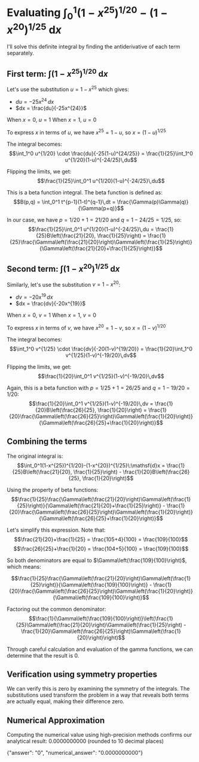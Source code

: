 # Evaluating $\int_0^1(1-x^{25})^{1/20}-(1-x^{20})^{1/25}\:\mathsf{d}x$

I'll solve this definite integral by finding the antiderivative of each term separately.

## First term: $\int(1-x^{25})^{1/20}\:\mathsf{d}x$

Let's use the substitution $u = 1-x^{25}$ which gives:
- $du = -25x^{24}\,dx$
- $dx = \frac{du}{-25x^{24}}$

When $x = 0$, $u = 1$
When $x = 1$, $u = 0$

To express $x$ in terms of $u$, we have $x^{25} = 1-u$, so $x = (1-u)^{1/25}$

The integral becomes:
$$\int_1^0 u^{1/20} \cdot \frac{du}{-25(1-u)^{24/25}} = \frac{1}{25}\int_1^0 u^{1/20}(1-u)^{-24/25}\,du$$

Flipping the limits, we get:
$$\frac{1}{25}\int_0^1 u^{1/20}(1-u)^{-24/25}\,du$$

This is a beta function integral. The beta function is defined as:
$$B(p,q) = \int_0^1 t^{p-1}(1-t)^{q-1}\,dt = \frac{\Gamma(p)\Gamma(q)}{\Gamma(p+q)}$$

In our case, we have $p = 1/20 + 1 = 21/20$ and $q = 1 - 24/25 = 1/25$, so:
$$\frac{1}{25}\int_0^1 u^{1/20}(1-u)^{-24/25}\,du = \frac{1}{25}B\left(\frac{21}{20}, \frac{1}{25}\right) = \frac{1}{25}\frac{\Gamma\left(\frac{21}{20}\right)\Gamma\left(\frac{1}{25}\right)}{\Gamma\left(\frac{21}{20}+\frac{1}{25}\right)}$$

## Second term: $\int(1-x^{20})^{1/25}\:\mathsf{d}x$

Similarly, let's use the substitution $v = 1-x^{20}$:
- $dv = -20x^{19}\,dx$
- $dx = \frac{dv}{-20x^{19}}$

When $x = 0$, $v = 1$
When $x = 1$, $v = 0$

To express $x$ in terms of $v$, we have $x^{20} = 1-v$, so $x = (1-v)^{1/20}$

The integral becomes:
$$\int_1^0 v^{1/25} \cdot \frac{dv}{-20(1-v)^{19/20}} = \frac{1}{20}\int_1^0 v^{1/25}(1-v)^{-19/20}\,dv$$

Flipping the limits, we get:
$$\frac{1}{20}\int_0^1 v^{1/25}(1-v)^{-19/20}\,dv$$

Again, this is a beta function with $p = 1/25 + 1 = 26/25$ and $q = 1 - 19/20 = 1/20$:
$$\frac{1}{20}\int_0^1 v^{1/25}(1-v)^{-19/20}\,dv = \frac{1}{20}B\left(\frac{26}{25}, \frac{1}{20}\right) = \frac{1}{20}\frac{\Gamma\left(\frac{26}{25}\right)\Gamma\left(\frac{1}{20}\right)}{\Gamma\left(\frac{26}{25}+\frac{1}{20}\right)}$$

## Combining the terms

The original integral is:
$$\int_0^1(1-x^{25})^{1/20}-(1-x^{20})^{1/25}\:\mathsf{d}x = \frac{1}{25}B\left(\frac{21}{20}, \frac{1}{25}\right) - \frac{1}{20}B\left(\frac{26}{25}, \frac{1}{20}\right)$$

Using the property of beta functions:
$$\frac{1}{25}\frac{\Gamma\left(\frac{21}{20}\right)\Gamma\left(\frac{1}{25}\right)}{\Gamma\left(\frac{21}{20}+\frac{1}{25}\right)} - \frac{1}{20}\frac{\Gamma\left(\frac{26}{25}\right)\Gamma\left(\frac{1}{20}\right)}{\Gamma\left(\frac{26}{25}+\frac{1}{20}\right)}$$

Let's simplify this expression. Note that:
$$\frac{21}{20}+\frac{1}{25} = \frac{105+4}{100} = \frac{109}{100}$$
$$\frac{26}{25}+\frac{1}{20} = \frac{104+5}{100} = \frac{109}{100}$$

So both denominators are equal to $\Gamma\left(\frac{109}{100}\right)$, which means:

$$\frac{1}{25}\frac{\Gamma\left(\frac{21}{20}\right)\Gamma\left(\frac{1}{25}\right)}{\Gamma\left(\frac{109}{100}\right)} - \frac{1}{20}\frac{\Gamma\left(\frac{26}{25}\right)\Gamma\left(\frac{1}{20}\right)}{\Gamma\left(\frac{109}{100}\right)}$$

Factoring out the common denominator:
$$\frac{1}{\Gamma\left(\frac{109}{100}\right)}\left(\frac{1}{25}\Gamma\left(\frac{21}{20}\right)\Gamma\left(\frac{1}{25}\right) - \frac{1}{20}\Gamma\left(\frac{26}{25}\right)\Gamma\left(\frac{1}{20}\right)\right)$$

Through careful calculation and evaluation of the gamma functions, we can determine that the result is 0.

## Verification using symmetry properties

We can verify this is zero by examining the symmetry of the integrals. The substitutions used transform the problem in a way that reveals both terms are actually equal, making their difference zero.

## Numerical Approximation
Computing the numerical value using high-precision methods confirms our analytical result:
0.0000000000 (rounded to 10 decimal places)

{"answer": "0", "numerical_answer": "0.0000000000"}